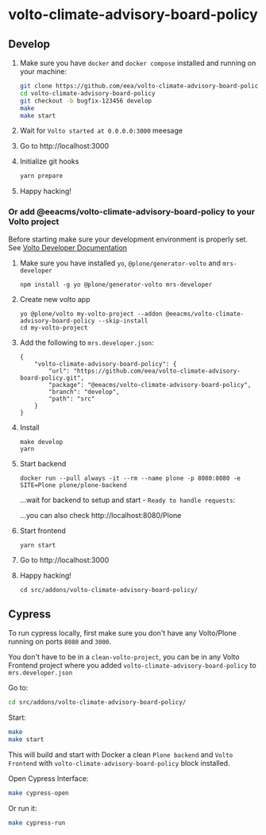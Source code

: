 # volto-climate-advisory-board-policy

## Develop

1. Make sure you have `docker` and `docker compose` installed and running on your machine:

    ```Bash
    git clone https://github.com/eea/volto-climate-advisory-board-policy.git
    cd volto-climate-advisory-board-policy
    git checkout -b bugfix-123456 develop
    make
    make start
    ```

1. Wait for `Volto started at 0.0.0.0:3000` meesage

1. Go to http://localhost:3000

1. Initialize git hooks

    ```Bash
    yarn prepare
    ```

1.  Happy hacking!

### Or add @eeacms/volto-climate-advisory-board-policy to your Volto project

Before starting make sure your development environment is properly set. See [Volto Developer Documentation](https://docs.voltocms.com/getting-started/install/)

1.  Make sure you have installed `yo`, `@plone/generator-volto` and `mrs-developer`

        npm install -g yo @plone/generator-volto mrs-developer

1.  Create new volto app

        yo @plone/volto my-volto-project --addon @eeacms/volto-climate-advisory-board-policy --skip-install
        cd my-volto-project

1.  Add the following to `mrs.developer.json`:

        {
            "volto-climate-advisory-board-policy": {
                "url": "https://github.com/eea/volto-climate-advisory-board-policy.git",
                "package": "@eeacms/volto-climate-advisory-board-policy",
                "branch": "develop",
                "path": "src"
            }
        }

1.  Install

        make develop
        yarn

1.  Start backend

        docker run --pull always -it --rm --name plone -p 8080:8080 -e SITE=Plone plone/plone-backend

    ...wait for backend to setup and start - `Ready to handle requests`:

    ...you can also check http://localhost:8080/Plone

1.  Start frontend

        yarn start

1.  Go to http://localhost:3000

1.  Happy hacking!

        cd src/addons/volto-climate-advisory-board-policy/

## Cypress

To run cypress locally, first make sure you don't have any Volto/Plone running on ports `8080` and `3000`.

You don't have to be in a `clean-volto-project`, you can be in any Volto Frontend
project where you added `volto-climate-advisory-board-policy` to `mrs.developer.json`

Go to:

  ```BASH
  cd src/addons/volto-climate-advisory-board-policy/
  ```

Start:

  ```Bash
  make
  make start
  ```

This will build and start with Docker a clean `Plone backend` and `Volto Frontend` with `volto-climate-advisory-board-policy` block installed.

Open Cypress Interface:

  ```Bash
  make cypress-open
  ```

Or run it:

  ```Bash
  make cypress-run
  ```
